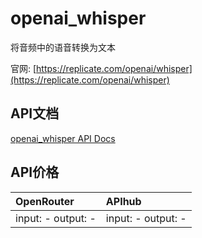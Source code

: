 # openai_whisper

将音频中的语音转换为文本

官网: [https://replicate.com/openai/whisper](https://replicate.com/openai/whisper)

## API文档

[openai_whisper API Docs](../apis/zh/openai_whisper.md)

## API价格

| OpenRouter | APIhub |
|:---|:---|
| input: - output: - | input: - output: - |
